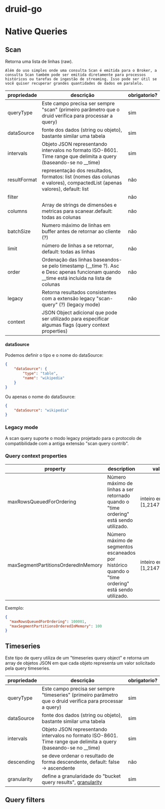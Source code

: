 # druid-go

# Native Queries



## Scan

Retorna uma lista de linhas (raw).

    Além do uso simples onde uma consulta Scan é emitida para o Broker, a consulta Scan também pode ser emitida diretamente para processos históricos ou tarefas de ingestão de streaming. Isso pode ser útil se você quiser recuperar grandes quantidades de dados em paralelo.

propriedade | descrição |   obrigatorio?  
------------|-----------|-----------------
queryType |	Este campo precisa ser sempre "scan" (primeiro parâmetro que o druid verifica para processar a query) | sim 
dataSource | fonte dos dados (string ou objeto), bastante similar  uma tabela | sim 
intervals | Objeto JSON representando intervalos no formato ISO-8601. Time range que delimita a query (baseando-se no __time) | sim
resultFormat | representação dos resultados, formatos: list (nomes das colunas e valores), compactedList (apenas valores), default: list | não
filter | | não
columns | Array de strings de dimensões e metricas para scanear.default: todas as colunas | não
batchSize | Numero máximo de linhas em buffer antes de retornar ao cliente (?) | não
limit | número de linhas a se retornar, default: todas as linhas | não
order | Ordenação das linhas baseandos-se pelo timestamp (__time ?). Asc e Desc apenas funcionam quando __time está incluida na lista de colunas | não
legacy | Retorna resultados consistentes com a extensão legacy "scan-query" (?) (legacy mode) | não
context | JSON Object adicional que pode ser utilizado para especificar algumas flags (query context properties)

#### dataSource

Podemos definir o tipo e o nome do dataSource:

```json
{
    "dataSource": {
        "type": "table",
        "name": "wikipedia"
    }
}
```

Ou apenas o nome do dataSource:

```json
{
    "dataSource": "wikipedia"
}
```

### Legacy mode
A scan query suporte o modo legacy projetado para o protocolo de compatibilidade com a antiga extensão "scan query contrib".

### Query context properties

| property |  description | values  | default  |
|---|---|---|---|
| maxRowsQueuedForOrdering  | Número máximo de linhas a ser retornado quando o "time ordering" está sendo utilizado. | inteiro entre: [1,2147483647]  | druid.query.scan.maxRowsQueuedForOrdering  |
| maxSegmentPartitionsOrderedInMemory | Número máximo de segmentos escaneados por histórico quando o "time ordering" está sendo utilizado. | inteiro entre: [1,2147483647] | druid.query.scan.maxSegmentPartitionsOrderedInMemory|

Exemplo:

```json
{
  "maxRowsQueuedForOrdering": 100001,
  "maxSegmentPartitionsOrderedInMemory": 100
}
```

## Timeseries

Este tipo de query utiliza de um "timeseries query object" e retorna um array de objetos JSON em que cada objeto representa um valor solicitado pela query timeseries.

|propriedade | descrição |   obrigatorio?  |
|------------|-----------|-----------------|
|queryType |	Este campo precisa ser sempre "timeseries" (primeiro parâmetro que o druid verifica para processar a query) | sim |
|dataSource | fonte dos dados (string ou objeto), bastante similar  uma tabela | sim |
|intervals | Objeto JSON representando intervalos no formato ISO-8601. Time range que delimita a query (baseando-se no __time) | sim|
|descending | se deve ordenar o resultado de forma descendente, default: false -> ascendente | não |
| granularity | define a granularidade do "bucket query results", [granularity](https://druid.apache.org/docs/latest/querying/granularities.html) | sim|


## Query filters